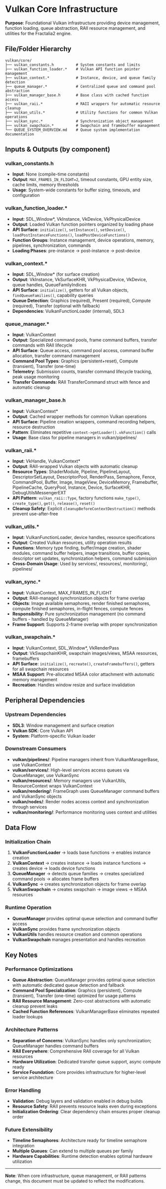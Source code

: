 # Vulkan Core Infrastructure

**Purpose**: Foundational Vulkan infrastructure providing device management, function loading, queue abstraction, RAII resource management, and utilities for the Fractalia2 engine.

## File/Folder Hierarchy

```
vulkan/core/
├── vulkan_constants.h          # System constants and limits
├── vulkan_function_loader.*    # Vulkan API function pointer management
├── vulkan_context.*            # Instance, device, and queue family detection
├── queue_manager.*             # Centralized queue and command pool abstraction
├── vulkan_manager_base.h       # Base class with cached function access
├── vulkan_raii.*               # RAII wrappers for automatic resource cleanup
├── vulkan_utils.*              # Utility functions for common Vulkan operations
├── vulkan_sync.*               # Synchronization object management
├── vulkan_swapchain.*          # Swapchain and framebuffer management
└── QUEUE_SYSTEM_OVERVIEW.md    # Queue system implementation documentation
```

## Inputs & Outputs (by component)

### vulkan_constants.h
- **Input**: None (compile-time constants)
- **Output**: `MAX_FRAMES_IN_FLIGHT=2`, timeout constants, GPU entity size, cache limits, memory thresholds
- **Usage**: System-wide constants for buffer sizing, timeouts, and configuration

### vulkan_function_loader.*
- **Input**: SDL_Window*, VkInstance, VkDevice, VkPhysicalDevice
- **Output**: Loaded Vulkan function pointers organized by loading phase
- **API Surface**: `initialize()`, `setInstance()`, `setDevice()`, `loadPostInstanceFunctions()`, `loadPostDeviceFunctions()`
- **Function Groups**: Instance management, device operations, memory, pipelines, synchronization, commands
- **Loading Phases**: pre-instance → post-instance → post-device

### vulkan_context.*
- **Input**: SDL_Window* (for surface creation)
- **Output**: VkInstance, VkSurfaceKHR, VkPhysicalDevice, VkDevice, queue handles, QueueFamilyIndices
- **API Surface**: `initialize()`, getters for all Vulkan objects, `findQueueFamilies()`, capability queries
- **Queue Detection**: Graphics (required), Present (required), Compute (required), Transfer (optional with fallback)
- **Dependencies**: VulkanFunctionLoader (internal), SDL3

### queue_manager.*
- **Input**: VulkanContext
- **Output**: Specialized command pools, frame command buffers, transfer commands with RAII lifecycle
- **API Surface**: Queue access, command pool access, command buffer allocation, transfer command management
- **Command Pool Types**: Graphics (persistent+reset), Compute (transient), Transfer (one-time)
- **Telemetry**: Submission counts, transfer command lifecycle tracking, peak usage monitoring
- **Transfer Commands**: RAII TransferCommand struct with fence and automatic cleanup

### vulkan_manager_base.h
- **Input**: VulkanContext*
- **Output**: Cached wrapper methods for common Vulkan operations
- **API Surface**: Pipeline creation wrappers, command recording helpers, resource destruction
- **Pattern**: Eliminates repetitive `context->getLoader().vkFunction()` calls
- **Usage**: Base class for pipeline managers in vulkan/pipelines/

### vulkan_raii.*
- **Input**: VkHandle, VulkanContext*
- **Output**: RAII-wrapped Vulkan objects with automatic cleanup
- **Resource Types**: ShaderModule, Pipeline, PipelineLayout, DescriptorSetLayout, DescriptorPool, RenderPass, Semaphore, Fence, CommandPool, Buffer, Image, ImageView, DeviceMemory, Framebuffer, PipelineCache, QueryPool, Instance, Device, SurfaceKHR, DebugUtilsMessengerEXT
- **API Pattern**: `vulkan_raii::Type`, factory functions `make_type()`, `create_type()`, `get()`, `release()`, `reset()`
- **Cleanup Safety**: Explicit `cleanupBeforeContextDestruction()` methods prevent use-after-free

### vulkan_utils.*
- **Input**: VulkanFunctionLoader, device handles, resource specifications
- **Output**: Created Vulkan resources, utility operation results
- **Functions**: Memory type finding, buffer/image creation, shader modules, command buffer helpers, image transitions, buffer copies, descriptor set updates, synchronization helpers, command submission
- **Cross-Domain Usage**: Used by services/, resources/, monitoring/, pipelines/

### vulkan_sync.*
- **Input**: VulkanContext, MAX_FRAMES_IN_FLIGHT
- **Output**: RAII-managed synchronization objects for frame overlap
- **Objects**: Image available semaphores, render finished semaphores, compute finished semaphores, in-flight fences, compute fences
- **Responsibility**: Pure synchronization management (no command buffers - handled by QueueManager)
- **Frame Support**: Supports 2-frame overlap with proper synchronization

### vulkan_swapchain.*
- **Input**: VulkanContext, SDL_Window*, VkRenderPass
- **Output**: VkSwapchainKHR, swapchain images/views, MSAA resources, framebuffers
- **API Surface**: `initialize()`, `recreate()`, `createFramebuffers()`, getters for all swapchain resources
- **MSAA Support**: Pre-allocated MSAA color attachment with automatic memory management
- **Recreation**: Handles window resize and surface invalidation

## Peripheral Dependencies

### Upstream Dependencies
- **SDL3**: Window management and surface creation
- **Vulkan SDK**: Core Vulkan API
- **System**: Platform-specific Vulkan loader

### Downstream Consumers
- **vulkan/pipelines/**: Pipeline managers inherit from VulkanManagerBase, use VulkanContext
- **vulkan/services/**: High-level services access queues via QueueManager, use VulkanSync
- **vulkan/resources/**: Memory managers use VulkanUtils, ResourceContext wraps VulkanContext
- **vulkan/rendering/**: FrameGraph uses QueueManager command buffers and VulkanSync objects
- **vulkan/nodes/**: Render nodes access context and synchronization through services
- **vulkan/monitoring/**: Performance monitoring uses context and utilities

## Data Flow

### Initialization Chain
1. **VulkanFunctionLoader** → loads base functions → enables instance creation
2. **VulkanContext** → creates instance → loads instance functions → creates device → loads device functions
3. **QueueManager** → detects queue families → creates specialized command pools → allocates frame buffers
4. **VulkanSync** → creates synchronization objects for frame overlap
5. **VulkanSwapchain** → creates swapchain → image views → MSAA resources

### Runtime Operation
- **QueueManager** provides optimal queue selection and command buffer access
- **VulkanSync** provides frame synchronization objects
- **VulkanUtils** handles resource creation and common operations
- **VulkanSwapchain** manages presentation and handles recreation

## Key Notes

### Performance Optimizations
- **Queue Abstraction**: QueueManager provides optimal queue selection with automatic dedicated queue detection and fallback
- **Command Pool Specialization**: Graphics (persistent), Compute (transient), Transfer (one-time) optimized for usage patterns
- **RAII Resource Management**: Zero-cost abstractions with automatic cleanup prevent leaks
- **Cached Function References**: VulkanManagerBase eliminates repeated loader lookups

### Architecture Patterns
- **Separation of Concerns**: VulkanSync handles only synchronization; QueueManager handles command buffers
- **RAII Everywhere**: Comprehensive RAII coverage for all Vulkan resources
- **Hardware Utilization**: Dedicated transfer queue support, async compute ready
- **Service Foundation**: Core provides infrastructure for higher-level service architecture

### Error Handling
- **Validation**: Debug layers and validation enabled in debug builds
- **Resource Safety**: RAII prevents resource leaks even during exceptions
- **Initialization Ordering**: Clear dependency chain ensures proper cleanup order

### Future Extensibility
- **Timeline Semaphores**: Architecture ready for timeline semaphore integration
- **Multiple Queues**: Can extend to multiple queues per family
- **Hardware Capabilities**: Runtime detection enables optimal hardware utilization

---
**Note**: When core infrastructure, queue management, or RAII patterns change, this document must be updated to reflect the modifications.